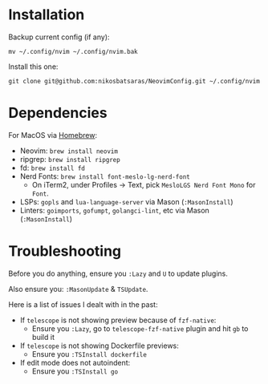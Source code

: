 # Installation
Backup current config (if any):
```
mv ~/.config/nvim ~/.config/nvim.bak
```
Install this one:
```
git clone git@github.com:nikosbatsaras/NeovimConfig.git ~/.config/nvim
```

# Dependencies
For MacOS via [Homebrew](https://brew.sh/):
- Neovim: `brew install neovim`
- ripgrep: `brew install ripgrep`
- fd: `brew install fd`
- Nerd Fonts: `brew install font-meslo-lg-nerd-font`
    - On iTerm2, under Profiles -> Text, pick `MesloLGS Nerd Font Mono` for `Font`.
- LSPs: `gopls` and `lua-language-server` via Mason (`:MasonInstall`)
- Linters: `goimports`, `gofumpt`, `golangci-lint`, etc via Mason (`:MasonInstall`)

# Troubleshooting
Before you do anything, ensure you `:Lazy` and `U` to update plugins.

Also ensure you: `:MasonUpdate` & `TSUpdate`.

Here is a list of issues I dealt with in the past:
- If `telescope` is not showing preview because of `fzf-native`:
    - Ensure you `:Lazy`, go to `telescope-fzf-native` plugin and hit `gb` to build it
- If `telescope` is not showing Dockerfile previews:
    - Ensure you `:TSInstall dockerfile`
- If edit mode does not autoindent:
    - Ensure you `:TSInstall go`
